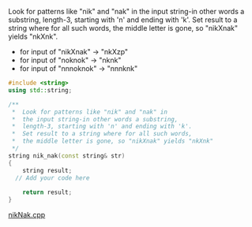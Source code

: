 Look for patterns like "nik" and "nak" in the input string-in other words a substring, length-3, starting with 'n' and ending with 'k'. Set result to a string where for all such words, the middle letter is gone, so "nikXnak" yields "nkXnk".

* for input of "nikXnak" → "nkXzp"
* for input of "noknok" → "nknk"
* for input of "nnnoknok" → "nnnknk"

```cpp
#include <string>
using std::string;

/**
 *  Look for patterns like "nik" and "nak" in 
 *  the input string-in other words a substring, 
 *  length-3, starting with 'n' and ending with 'k'. 
 *  Set result to a string where for all such words, 
 *  the middle letter is gone, so "nikXnak" yields "nkXnk"
 */
string nik_nak(const string& str)
{
    string result;
  // Add your code here
   
    return result;
}
```

[nikNak.cpp](https://codecheck.io/files/230209223150ppfzygyhcl1c21a5ldq50kf)
